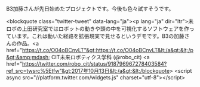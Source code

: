 B3加藤さんが先日始めたプロジェクトです。今後も色々試すそうです。

&lt;blockquote class="twitter-tweet" data-lang="ja"&gt;&lt;p lang="ja" dir="ltr"&gt;未ロボの上田研究室ではロボットの動きや頭の中を可視化するソフトウェアを作っています。これは動いた経路を拡張現実で見せるというデモです。B3の加藤さんの作品。&lt;a href="https://t.co/O04oBCnvLT"&gt;https://t.co/O04oBCnvLT&lt;/a&gt;&lt;/p&gt;&amp;mdash; CIT未来ロボティクス学科 (\@robo_cit) &lt;a href="https://twitter.com/robo_cit/status/918796967278403584?ref_src=twsrc%5Etfw"&gt;2017年10月13日&lt;/a&gt;&lt;/blockquote&gt;
&lt;script async src="//platform.twitter.com/widgets.js" charset="utf-8"&gt;&lt;/script&gt;

&nbsp;
